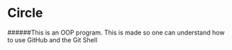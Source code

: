 # Circle
######This is an OOP program. This is made so one can understand how to use GitHub and the Git Shell